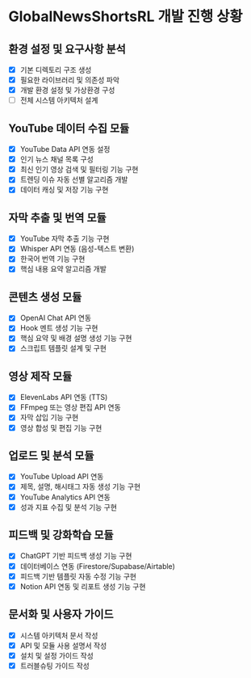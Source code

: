 # GlobalNewsShortsRL 개발 진행 상황

## 환경 설정 및 요구사항 분석
- [x] 기본 디렉토리 구조 생성
- [x] 필요한 라이브러리 및 의존성 파악
- [x] 개발 환경 설정 및 가상환경 구성
- [ ] 전체 시스템 아키텍처 설계

## YouTube 데이터 수집 모듈
- [x] YouTube Data API 연동 설정
- [x] 인기 뉴스 채널 목록 구성
- [x] 최신 인기 영상 검색 및 필터링 기능 구현
- [x] 트렌딩 이슈 자동 선별 알고리즘 개발
- [x] 데이터 캐싱 및 저장 기능 구현

## 자막 추출 및 번역 모듈
- [x] YouTube 자막 추출 기능 구현
- [x] Whisper API 연동 (음성-텍스트 변환)
- [x] 한국어 번역 기능 구현
- [x] 핵심 내용 요약 알고리즘 개발

## 콘텐츠 생성 모듈
- [x] OpenAI Chat API 연동
- [x] Hook 멘트 생성 기능 구현
- [x] 핵심 요약 및 배경 설명 생성 기능 구현
- [x] 스크립트 템플릿 설계 및 구현

## 영상 제작 모듈
- [x] ElevenLabs API 연동 (TTS)
- [x] FFmpeg 또는 영상 편집 API 연동
- [x] 자막 삽입 기능 구현
- [x] 영상 합성 및 편집 기능 구현

## 업로드 및 분석 모듈
- [x] YouTube Upload API 연동
- [x] 제목, 설명, 해시태그 자동 생성 기능 구현
- [x] YouTube Analytics API 연동
- [x] 성과 지표 수집 및 분석 기능 구현

## 피드백 및 강화학습 모듈
- [x] ChatGPT 기반 피드백 생성 기능 구현
- [x] 데이터베이스 연동 (Firestore/Supabase/Airtable)
- [x] 피드백 기반 템플릿 자동 수정 기능 구현
- [x] Notion API 연동 및 리포트 생성 기능 구현

## 문서화 및 사용자 가이드
- [x] 시스템 아키텍처 문서 작성
- [x] API 및 모듈 사용 설명서 작성
- [x] 설치 및 설정 가이드 작성
- [x] 트러블슈팅 가이드 작성
